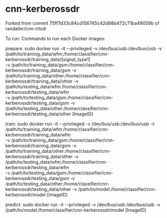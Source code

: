 # cnn-kerberossdr

Forked from commit 75ff7d33c84cd156745c42d98b472c71ba49059b of randaller/cnn-rtlsdr

To run:
Commands to run each Docker images:

prepare:
sudo docker run -it --privileged -v /dev/bus/usb:/dev/bus/usb 
-v /path/to/training_data/wfm:/home/classifier/cnn-kerberossdr/training_data/[signal_type1]  
-v /path/to/training_data/gsm:/home/classifier/cnn-kerberossdr/training_data/gsm 
-v /path/to/training_data/other:/home/classifier/cnn-kerberossdr/training_data/other 
-v /path/to/testing_data/wfm:/home/classifier/cnn-kerberossdr/testing_data/wfm  
-v /path/to/testing_data/gsm:/home/classifier/cnn-kerberossdr/testing_data/gsm 
-v /path/to/testing_data/other:/home/classifier/cnn-kerberossdr/testing_data/other 
[ImageID]

train:
sudo docker run -it --privileged -v /dev/bus/usb:/dev/bus/usb 
-v /path/to/training_data/wfm:/home/classifier/cnn-kerberossdr/training_data/wfm  
-v /path/to/training_data/gsm:/home/classifier/cnn-kerberossdr/training_data/gsm 
-v /path/to/training_data/other:/home/classifier/cnn-kerberossdr/training_data/other 
-v /path/to/testing_data/wfm:/home/classifier/cnn-kerberossdr/testing_data/wfm  
-v /path/to/testing_data/gsm:/home/classifier/cnn-kerberossdr/testing_data/gsm 
-v /path/to/testing_data/other:/home/classifier/cnn-kerberossdr/testing_data/other 
-v /path/to/model:/home/classifier/cnn-kerberossdr/model [ImageID]

predict:
sudo docker run -it --privileged -v /dev/bus/usb:/dev/bus/usb 
-v /path/to/model:/home/classifier/cnn-kerberossdr/model [ImageID]